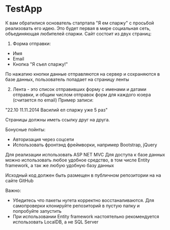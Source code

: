 # TestApp

К вам обратилися основатель стапртапа "Я ем спаржу" с просьбой реализовать его идею. Это будет первая
в мире социальная сеть, объединяющая любителей спаржи. Сайт состоит из двух страниц:

1) Форма отправки:
 - Имя
 - Email
 - Кнопка "Я съел спаржу!"

 По нажатию кнопки данные отправляются на сервер и сохраняются в базе данных, пользователь попадает на страницу ленты

 2) Лента - это список отправивших форму с именами и датами отправки, и общим числом отправок форм для каждого юзера (считается по email) Пример записи:

 "22.10 11.11.2014 Василий ел спаржу уже 5 раз"

Страницы должны иметь ссылку друг на друга.

Бонусные пойнты:
- Авторизация через соцсети
- Использовать фронтэнд фреймворки, например Bootstrap, jQuery

Для реализации использовать ASP NET MVC Для доступа к базе данных можно использовать любое удобное средство, в том числе Entity framework, а так же любую удобную базу данных

Исходный код должен быть размещен в публичном репозитории на на сайте GitHub

Важно:
- Убедитесь что пакеты нугета корректно восстаналиваются. Для самопроверки клонируйте репозиторий в пустую папку и попробуйте запустить
- При использовании Entity framework настоятельно рекомендуется использовать LocalDB, а не SQL Server
